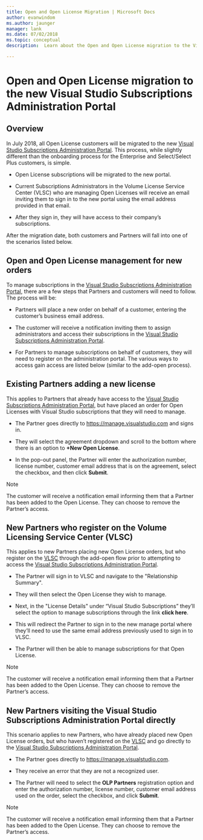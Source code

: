 ```yaml
---
title: Open and Open License Migration | Microsoft Docs
author: evanwindom
ms.author: jaunger
manager: lank
ms.date: 07/02/2018
ms.topic: conceptual
description:  Learn about the Open and Open License migration to the Visual Studio Subscriptions administration portal.

---
```

# Open and Open License migration to the new Visual Studio Subscriptions Administration Portal

## Overview

In July 2018, all Open License customers will be migrated to the new [Visual Studio Subscriptions Administration Portal](https://manage.visualstudio.com). This process, while slightly different than the onboarding process for the Enterprise and Select/Select Plus customers, is simple.

- Open License subscriptions will be migrated to the new portal.

- Current Subscriptions Administrators in the Volume License Service Center (VLSC) who are managing Open Licenses will receive an email inviting them to sign in to the new portal using the email address provided in that email.

- After they sign in, they will have access to their company’s subscriptions.

After the migration date, both customers and Partners will fall into one of the scenarios listed below.

## Open and Open License management for new orders

To manage subscriptions in the [Visual Studio Subscriptions Administration Portal](https://manage.visualstudio.com), there are a few steps that Partners and customers will need to follow. The process will be:

- Partners will place a new order on behalf of a customer, entering the customer’s business email address.

- The customer will receive a notification inviting them to assign administrators and access their subscriptions in the [Visual Studio Subscriptions Administration Portal](https://manage.visualstudio.com).

- For Partners to manage subscriptions on behalf of customers, they will need to register on the administration portal. The various ways to access gain access are listed below (similar to the add-open process).

## Existing Partners adding a new license

This applies to Partners that already have access to the [Visual Studio Subscriptions Administration Portal](https://manage.visualstudio.com), but have placed an order for Open Licenses with Visual Studio subscriptions that they will need to manage.

- The Partner goes directly to https://manage.visualstudio.com and signs in.

- They will select the agreement dropdown and scroll to the bottom where there is an option to **+New Open License**.

- In the pop-out panel, the Partner will enter the authorization number, license number, customer email address that is on the agreement, select the checkbox, and then click **Submit**.

> [!NOTE]
> The customer will receive a notification email informing them that a Partner has been added to the Open License. They can choose to remove the Partner’s access.

## New Partners who register on the Volume Licensing Service Center (VLSC)

This applies to new Partners placing new Open License orders, but who register on the [VLSC](https://www.microsoft.com/Licensing/servicecenter/default.aspx) through the add-open flow prior to attempting to access the [Visual Studio Subscriptions Administration Portal](https://manage.visualstudio.com).

- The Partner will sign in to VLSC and navigate to the "Relationship Summary".

- They will then select the Open License they wish to manage.

- Next, in the "License Details" under “Visual Studio Subscriptions” they’ll select the option to manage subscriptions through the link **click here**.

- This will redirect the Partner to sign in to the new manage portal where they’ll need to use the same email address previously used to sign in to VLSC.

- The Partner will then be able to manage subscriptions for that Open License.

> [!NOTE]
> The customer will receive a notification email informing them that a Partner has been added to the Open License. They can choose to remove the Partner’s access.

## New Partners visiting the Visual Studio Subscriptions Administration Portal  directly

This scenario applies to new Partners, who have already placed new Open License orders, but who haven’t registered on the [VLSC](https://www.microsoft.com/Licensing/servicecenter/default.aspx) and go directly to the [Visual Studio Subscriptions Administration Portal](https://manage.visualstudio.com).

- The Partner goes directly to https://manage.visualstudio.com.

- They receive an error that they are not a recognized user.

- The Partner will need to select the **OLP Partners** registration option and enter the authorization number, license number, customer email address used on the order, select the checkbox, and click **Submit**.

> [!NOTE]
> The customer will receive a notification email informing them that a Partner has been added to the Open License. They can choose to remove the Partner’s access.